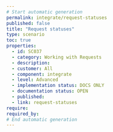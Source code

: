```yaml
---
# Start automatic generation
permalink: integrate/request-statuses
published: false
title: "Request statuses"
type: scenario
toc: true
properties:
  - id: SC037
  - category: Working with Requests
  - description:
  - customer: All
  - component: integrate
  - level: Advanced
  - implementation status: DOCS ONLY
  - documentation status: OPEN
  - published:
  - link: request-statuses
require:
required_by:
# End automatic generation
---
```

